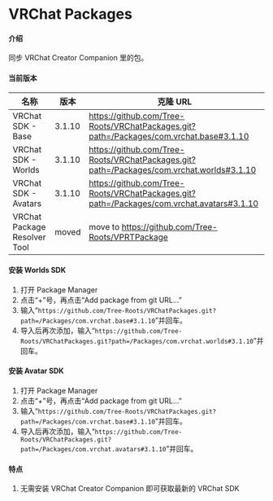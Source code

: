 # VRChat Packages

#### 介绍

同步 VRChat Creator Companion 里的包。

#### 当前版本

| 名称                         | 版本   | 克隆 URL                                                                                           |
| ---------------------------- | ------ | -------------------------------------------------------------------------------------------------- |
| VRChat SDK - Base            | 3.1.10  | https://github.com/Tree-Roots/VRChatPackages.git?path=/Packages/com.vrchat.base#3.1.10              |
| VRChat SDK - Worlds          | 3.1.10  | https://github.com/Tree-Roots/VRChatPackages.git?path=/Packages/com.vrchat.worlds#3.1.10            |
| VRChat SDK - Avatars         | 3.1.10  | https://github.com/Tree-Roots/VRChatPackages.git?path=/Packages/com.vrchat.avatars#3.1.10           |
| VRChat Package Resolver Tool | moved | move to https://github.com/Tree-Roots/VPRTPackage |

#### 安装 Worlds SDK

1. 打开 Package Manager
2. 点击“+”号，再点击“Add package from git URL...”
3. 输入“`https://github.com/Tree-Roots/VRChatPackages.git?path=/Packages/com.vrchat.base#3.1.10`”并回车。
4. 导入后再次添加，输入“`https://github.com/Tree-Roots/VRChatPackages.git?path=/Packages/com.vrchat.worlds#3.1.10`”并回车。

#### 安装 Avatar SDK

1. 打开 Package Manager
2. 点击“+”号，再点击“Add package from git URL...”
3. 输入“`https://github.com/Tree-Roots/VRChatPackages.git?path=/Packages/com.vrchat.base#3.1.10`”并回车。
4. 导入后再次添加，输入“`https://github.com/Tree-Roots/VRChatPackages.git?path=/Packages/com.vrchat.avatars#3.1.10`”并回车。

#### 特点

1. 无需安装 VRChat Creator Companion 即可获取最新的 VRChat SDK
